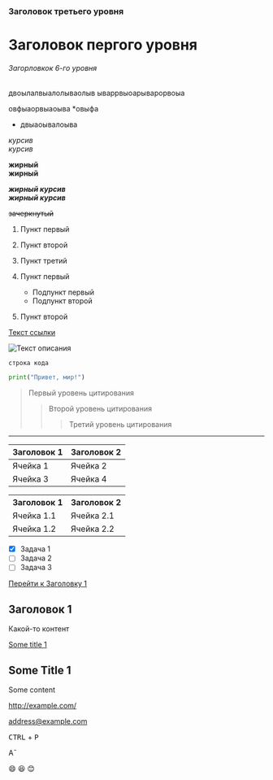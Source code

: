 ### Заголовок третьего уровня 
# Заголовок пергого уровня
###### Загорловкок 6-го уровня

двоылалвыалолываолыв  ываррвыоарыварорвоыа

овфыаорвыаоыва 
*овыфа
* двыаоывалоыва

*курсив*  
_курсив_

**жирный**  
__жирный__

***жирный курсив***  
___жирный курсив___

~~зачеркнутый~~

1. Пункт первый
2. Пункт второй
3. Пункт третий

1. Пункт первый
    - Подпункт первый
    - Подпункт второй
2. Пункт второй

[Текст ссылки](https://www.example.com)

![Текст описания](https://www.example.com/image.jpg)

`строка кода`
```python
print("Привет, мир!")
```

> Первый уровень цитирования
>> Второй уровень цитирования
>>> Третий уровень цитирования

---

| Заголовок 1 | Заголовок 2 |
| ----------- | ----------- |
| Ячейка 1    | Ячейка 2   |
| Ячейка 3    | Ячейка 4   |

<table>
    <tr>
        <th>Заголовок 1</th>
        <th>Заголовок 2</th>
    </tr>
    <tr>
        <td>Ячейка 1.1</td>
        <td>Ячейка 2.1</td>
    </tr>
    <tr>
        <td>Ячейка 1.2</td>
        <td>Ячейка 2.2</td>
    </tr>
</table>

- [x] Задача 1
- [ ] Задача 2
- [ ] Задача 3

[Перейти к Заголовку 1](#title1)

## <a id="title1">Заголовок 1</a>
Какой-то контент

[Some title 1](#some-title-1)

## Some Title 1
Some content

<http://example.com/>

<address@example.com>

<kbd>CTRL</kbd> + <kbd>P</kbd>

A&macr;

[//]: # (Это комментарий, он не будет отображаться)

:smile:
:laughing:
:blush:

